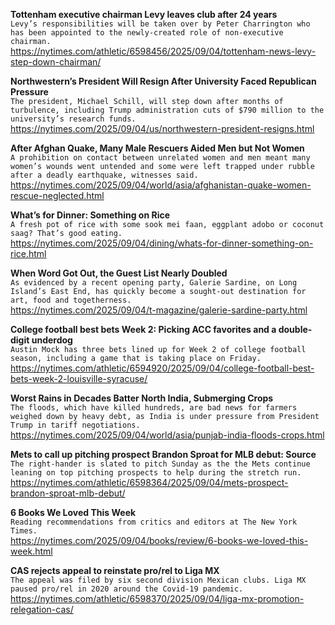 **Tottenham executive chairman Levy leaves club after 24 years**\
`Levy’s responsibilities will be taken over by Peter Charrington who has been appointed to the newly-created role of non-executive chairman.`\
https://nytimes.com/athletic/6598456/2025/09/04/tottenham-news-levy-step-down-chairman/

**Northwestern’s President Will Resign After University Faced Republican Pressure**\
`The president, Michael Schill, will step down after months of turbulence, including Trump administration cuts of $790 million to the university’s research funds.`\
https://nytimes.com/2025/09/04/us/northwestern-president-resigns.html

**After Afghan Quake, Many Male Rescuers Aided Men but Not Women**\
`A prohibition on contact between unrelated women and men meant many women’s wounds went untended and some were left trapped under rubble after a deadly earthquake, witnesses said.`\
https://nytimes.com/2025/09/04/world/asia/afghanistan-quake-women-rescue-neglected.html

**What’s for Dinner: Something on Rice**\
`A fresh pot of rice with some sook mei faan, eggplant adobo or coconut saag? That’s good eating.`\
https://nytimes.com/2025/09/04/dining/whats-for-dinner-something-on-rice.html

**When Word Got Out, the Guest List Nearly Doubled**\
`As evidenced by a recent opening party, Galerie Sardine, on Long Island’s East End, has quickly become a sought-out destination for art, food and togetherness.`\
https://nytimes.com/2025/09/04/t-magazine/galerie-sardine-party.html

**College football best bets Week 2: Picking ACC favorites and a double-digit underdog**\
`Austin Mock has three bets lined up for Week 2 of college football season, including a game that is taking place on Friday.`\
https://nytimes.com/athletic/6594920/2025/09/04/college-football-best-bets-week-2-louisville-syracuse/

**Worst Rains in Decades Batter North India, Submerging Crops**\
`The floods, which have killed hundreds, are bad news for farmers weighed down by heavy debt, as India is under pressure from President Trump in tariff negotiations.`\
https://nytimes.com/2025/09/04/world/asia/punjab-india-floods-crops.html

**Mets to call up pitching prospect Brandon Sproat for MLB debut: Source**\
`The right-hander is slated to pitch Sunday as the the Mets continue leaning on top pitching prospects to help during the stretch run.`\
https://nytimes.com/athletic/6598364/2025/09/04/mets-prospect-brandon-sproat-mlb-debut/

**6 Books We Loved This Week**\
`Reading recommendations from critics and editors at The New York Times.`\
https://nytimes.com/2025/09/04/books/review/6-books-we-loved-this-week.html

**CAS rejects appeal to reinstate pro/rel to Liga MX**\
`The appeal was filed by six second division Mexican clubs. Liga MX paused pro/rel in 2020 around the Covid-19 pandemic.`\
https://nytimes.com/athletic/6598370/2025/09/04/liga-mx-promotion-relegation-cas/

